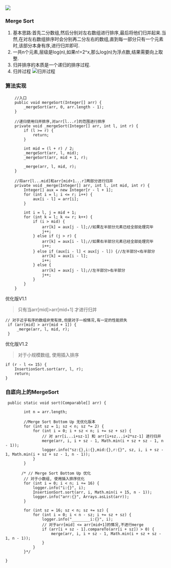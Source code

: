 ![](http://onf3binym.bkt.clouddn.com/17-10-26/63471529.jpg)
### Merge Sort

1. 基本思路:首先二分数组,然后分别对左右数组进行排序,最后将他们归并起来.当然,在对左右数组排序时会分别再二分左右的数组,直到每一部分只有一个元素时,该部分本身有序,进行归并即可.
2. 一共n个元素,层级是log(n),如果n!=2^x,那么log(n)为浮点数,结果需要向上取整.
3. 归并排序的本质是一个递归的排序过程.
4. 归并过程
![归并过程](http://oylc9q7dv.bkt.clouddn.com/20171030/QY5WXT1BXdB12E1GC9bG4uUd.png) 

### 算法实现
```
    //入口
    public void mergeSort(Integer[] arr) {
        _mergeSort(arr, 0, arr.length - 1);
    }

    //递归使用归并排序,对arr[l...r]的范围进行排序
    private void _mergeSort(Integer[] arr, int l, int r) {
        if (l >= r) {
            return;
        }

        int mid = (l + r) / 2;
        _mergeSort(arr, l, mid);
        _mergeSort(arr, mid + 1, r);

        _merge(arr, l, mid, r);
    }

    //将arr[l...mid]和arr[mid+1...r]两部分进行归并
    private void _merge(Integer[] arr, int l, int mid, int r) {
        Integer[] aux = new Integer[r - l + 1];
        for (int i = l; i <= r; i++) {
            aux[i - l] = arr[i];
        }

        int i = l, j = mid + 1;
        for (int k = l; k <= r; k++) {
            if (i > mid) {
                arr[k] = aux[j - l];//如果左半部分元素已经全部处理完毕
                j++;
            } else if (j > r) {
                arr[k] = aux[i - l];//如果右半部分元素已经全部处理完毕
                i++;
            } else if (aux[i - l] < aux[j - l]) {//左半部分<右半部分
                arr[k] = aux[i - l];
                i++;
            } else {
                arr[k] = aux[j - l];//左半部分>右半部分
                j++;
            }
        }
    }
```

优化版V1.1
> 只有当arr[mid]>arr[mid+1] 才进行归并

```
// 对于近乎有序的数组非常有效,但是对于一般情况,有一定的性能损失
 if (arr[mid] > arr[mid + 1]) {
     _merge(arr, l, mid, r);
 }
```

优化版V1.2
> 对于小规模数组, 使用插入排序

```
if (r - l <= 15) {
    InsertionSort.sort(arr, l, r);
    return;
}
```

### 自底向上的MergeSort

```
 public static void sort(Comparable[] arr) {

        int n = arr.length;

        //Merge Sort Bottom Up 无优化版本
        for (int sz = 1; sz < n; sz *= 2) {
            for (int i = 0; i + sz < n; i += sz + sz) {
                // 对 arr[i...i+sz-1] 和 arr[i+sz...i+2*sz-1] 进行归并
                merge(arr, i, i + sz - 1, Math.min(i + sz + sz - 1, n - 1));
                logger.info("sz:{},i:{},mid:{},r:{}", sz, i, i + sz - 1, Math.min(i + sz + sz - 1, n - 1));
            }
        }

       /* // Merge Sort Bottom Up 优化
        // 对于小数组, 使用插入排序优化
        for (int i = 0; i < n; i += 16) {
            logger.info("i:{}", i);
            InsertionSort.sort(arr, i, Math.min(i + 15, n - 1));
            logger.info("arr:{}", Arrays.asList(arr));
        }

        for (int sz = 16; sz < n; sz += sz) {
            for (int i = 0; i < n - sz; i += sz + sz) {
                logger.info("________i:{}", i);
                // 对于arr[mid] <= arr[mid+1]的情况,不进行merge
                if (arr[i + sz - 1].compareTo(arr[i + sz]) > 0) {
                    merge(arr, i, i + sz - 1, Math.min(i + sz + sz - 1, n - 1));
                }
            }
        }*/

}
```